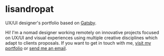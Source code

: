 # lisandropat

UX/UI designer's portfolio based on [Gatsby](https://github.com/gatsbyjs/gatsby/).

Hi! I'm a nomad designer working remotely on innovative projects focused on UX/UI and visual experiences using multiple creative disciplines which adapt to clients proposals. If you want to get in touch with me, [visit my portfolio](https://lisandropat.com) or [send me an email](mailto:contact@lisandropat.com).
